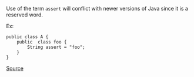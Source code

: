 Use of the term `assert` will conflict with newer versions of Java since it is a reserved word.

Ex:

```
public class A {
	public  class foo {
		String assert = "foo";
	}
}
```

[Source](https://pmd.github.io/pmd-5.3.3/pmd-java/rules/java/migrating.html#AvoidAssertAsIdentifier)
